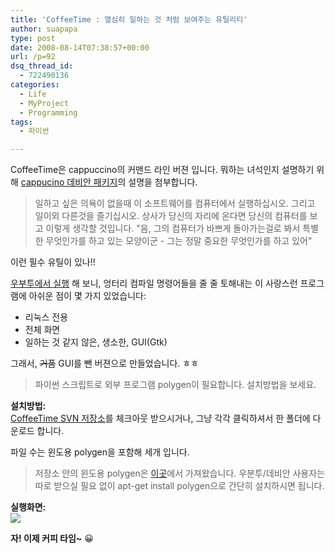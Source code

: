 ```yaml
---
title: 'CoffeeTime : 열심히 일하는 것 처럼 보여주는 유틸리티'
author: suapapa
type: post
date: 2008-08-14T07:38:57+00:00
url: /p=92
dsq_thread_id:
  - 722490136
categories:
  - Life
  - MyProject
  - Programming
tags:
  - 파이썬

---
```

CoffeeTime은 cappuccino의 커맨드 라인 버젼 입니다. 뭐하는 녀석인지 설명하기 위해 [cappucino 데비안 패키지](http://packages.debian.org/ko/sid/cappuccino)의 설명을 첨부합니다.

> 일하고 싶은 의욕이 없을때 이 소프트웨어를 컴퓨터에서 실행하십시오. 그리고 일이외 다른것을 즐기십시오. 상사가 당신의 자리에 온다면 당신의 컴퓨터를 보고 이렇게 생각할 것입니다. "음, 그의 컴퓨터가 바쁘게 돌아가는걸로 봐서 특별한 무엇인가를 하고 있는 모양이군 - 그는 정말 중요한 무엇인가를 하고 있어"

이런 필수 유틸이 있나!!



[우부투에서 실행](http://doc.ubuntu-fr.org/_media/cappuccino2.png?cache=cache) 해 보니, 엉터리 컴파일 명령어들을 줄 줄 토해내는 이 사랑스런 프로그램에 아쉬운 점이 몇 가지 있었습니다:

  * 리눅스 전용
  * 전체 화면
  * 일하는 것 같지 않은, 생소한, GUI(Gtk)

그래서, <strike>거품</strike> GUI를 뺀 버젼으로 만들었습니다. ㅎㅎ

> 파이썬 스크립트로 외부 프로그램 polygen이 필요합니다. 설치방법을 보세요.

**설치방법:**  
[CoffeeTime SVN 저장소][1]를 체크아웃 받으시거나, 그냥 각각 클릭하셔서 한 폴더에 다운로드 합니다.

파일 수는 윈도용 polygen을 포함해 세개 입니다.

> 저장소 안의 윈도용 polygen은 [이곳](http://www.polygen.org/gs/dist/)에서 가져왔습니다. 우분투/데비안 사용자는 따로 받으실 필요 없이 apt-get install polygen으로 간단히 설치하시면 됩니다.

**실행화면:**  
![](https://asset.homin.dev/blog/2008/08/coffeetime_in_windows.webp)

**자! 이제 커피 타임~** 😀

 [1]: https://homin.dev/svn/OneFiler/CoffeeTime